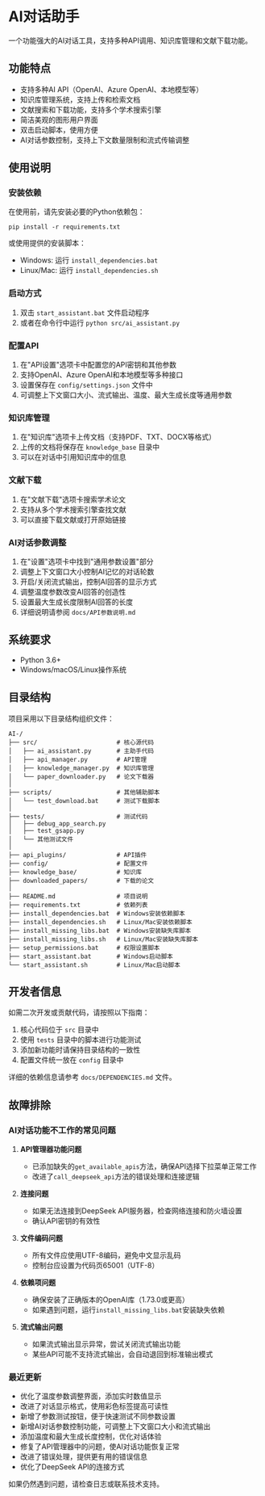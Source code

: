# AI对话助手

一个功能强大的AI对话工具，支持多种API调用、知识库管理和文献下载功能。

## 功能特点

- 支持多种AI API（OpenAI、Azure OpenAI、本地模型等）
- 知识库管理系统，支持上传和检索文档
- 文献搜索和下载功能，支持多个学术搜索引擎
- 简洁美观的图形用户界面
- 双击启动脚本，使用方便
- AI对话参数控制，支持上下文数量限制和流式传输调整

## 使用说明

### 安装依赖

在使用前，请先安装必要的Python依赖包：

```
pip install -r requirements.txt
```

或使用提供的安装脚本：
- Windows: 运行 `install_dependencies.bat`
- Linux/Mac: 运行 `install_dependencies.sh`

### 启动方式

1. 双击 `start_assistant.bat` 文件启动程序
2. 或者在命令行中运行 `python src/ai_assistant.py`

### 配置API

1. 在"API设置"选项卡中配置您的API密钥和其他参数
2. 支持OpenAI、Azure OpenAI和本地模型等多种接口
3. 设置保存在 `config/settings.json` 文件中
4. 可调整上下文窗口大小、流式输出、温度、最大生成长度等通用参数

### 知识库管理

1. 在"知识库"选项卡上传文档（支持PDF、TXT、DOCX等格式）
2. 上传的文档将保存在 `knowledge_base` 目录中
3. 可以在对话中引用知识库中的信息

### 文献下载

1. 在"文献下载"选项卡搜索学术论文
2. 支持从多个学术搜索引擎查找文献
3. 可以直接下载文献或打开原始链接

### AI对话参数调整

1. 在"设置"选项卡中找到"通用参数设置"部分
2. 调整上下文窗口大小控制AI记忆的对话轮数
3. 开启/关闭流式输出，控制AI回答的显示方式
4. 调整温度参数改变AI回答的创造性
5. 设置最大生成长度限制AI回答的长度
6. 详细说明请参阅 `docs/API参数说明.md`

## 系统要求

- Python 3.6+
- Windows/macOS/Linux操作系统

## 目录结构

项目采用以下目录结构组织文件：

```
AI-/
├── src/                      # 核心源代码
│   ├── ai_assistant.py       # 主助手代码
│   ├── api_manager.py        # API管理
│   ├── knowledge_manager.py  # 知识库管理
│   └── paper_downloader.py   # 论文下载器
│ 
├── scripts/                  # 其他辅助脚本
│   └── test_download.bat     # 测试下载脚本
│
├── tests/                    # 测试代码
│   ├── debug_app_search.py
│   ├── test_gsapp.py
│   └── 其他测试文件
│
├── api_plugins/              # API插件
├── config/                   # 配置文件
├── knowledge_base/           # 知识库
├── downloaded_papers/        # 下载的论文
│
├── README.md                 # 项目说明
├── requirements.txt          # 依赖列表
├── install_dependencies.bat  # Windows安装依赖脚本
├── install_dependencies.sh   # Linux/Mac安装依赖脚本
├── install_missing_libs.bat  # Windows安装缺失库脚本
├── install_missing_libs.sh   # Linux/Mac安装缺失库脚本
├── setup_permissions.bat     # 权限设置脚本
├── start_assistant.bat       # Windows启动脚本
└── start_assistant.sh        # Linux/Mac启动脚本
```

## 开发者信息

如需二次开发或贡献代码，请按照以下指南：

1. 核心代码位于 `src` 目录中
2. 使用 `tests` 目录中的脚本进行功能测试
3. 添加新功能时请保持目录结构的一致性
4. 配置文件统一放在 `config` 目录中

详细的依赖信息请参考 `docs/DEPENDENCIES.md` 文件。

## 故障排除

### AI对话功能不工作的常见问题

1. **API管理器功能问题**
   - 已添加缺失的`get_available_apis`方法，确保API选择下拉菜单正常工作
   - 改进了`call_deepseek_api`方法的错误处理和连接逻辑

2. **连接问题**
   - 如果无法连接到DeepSeek API服务器，检查网络连接和防火墙设置
   - 确认API密钥的有效性

3. **文件编码问题**
   - 所有文件应使用UTF-8编码，避免中文显示乱码
   - 控制台应设置为代码页65001（UTF-8）

4. **依赖项问题**
   - 确保安装了正确版本的OpenAI库（1.73.0或更高）
   - 如果遇到问题，运行`install_missing_libs.bat`安装缺失依赖

5. **流式输出问题**
   - 如果流式输出显示异常，尝试关闭流式输出功能
   - 某些API可能不支持流式输出，会自动退回到标准输出模式

### 最近更新
- 优化了温度参数调整界面，添加实时数值显示
- 改进了对话显示格式，使用彩色标签提高可读性
- 新增了参数测试按钮，便于快速测试不同参数设置
- 新增AI对话参数控制功能，可调整上下文窗口大小和流式输出
- 添加温度和最大生成长度控制，优化对话体验
- 修复了API管理器中的问题，使AI对话功能恢复正常
- 改进了错误处理，提供更有用的错误信息
- 优化了DeepSeek API的连接方式

如果仍然遇到问题，请检查日志或联系技术支持。 
